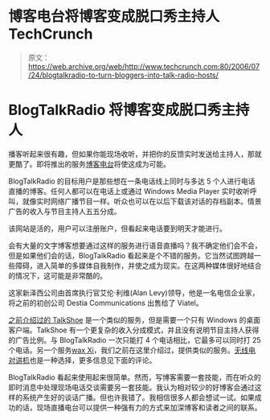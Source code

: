 # 博客电台将博客变成脱口秀主持人 TechCrunch

> 原文：<https://web.archive.org/web/http://www.techcrunch.com:80/2006/07/24/blogtalkradio-to-turn-bloggers-into-talk-radio-hosts/>

# BlogTalkRadio 将博客变成脱口秀主持人

播客听起来很有趣，但如果你能现场收听，并把你的反馈实时发送给主持人，那就更酷了。即将推出的服务[博客电台](https://web.archive.org/web/20221130063046/http://www.blogtalkradio.com/)将使这成为可能。

BlogTalkRadio 的目标用户是那些想在一条电话线上同时与多达 5 个人进行电话直播的博客。任何人都可以在电话上或通过 Windows Media Player 实时收听呼叫，就像实时网络广播节目一样。听众也可以在以后下载该对话的存档副本。情景广告的收入与节目主持人五五分成。

该网站是活的，用户可以注册账户，但看起来电话要到明天才能进行。

会有大量的文字博客想要通过这样的服务进行语音直播吗？我不确定他们会不会，但是如果他们会的话，BlogTalkRadio 看起来是个不错的服务。它当然试图跨越一些障碍，进入简单的多媒体自我制作，并使之成为现实。在这两种媒体很好地结合的情况下，这可能是非常酷的。

这家新泽西公司由首席执行官艾伦·利维(Alan Levy)领导，他是一名电信企业家，将之前的初创公司 Destia Communications 出售给了 Viatel。

[之前介绍过的 TalkShoe](https://web.archive.org/web/20221130063046/http://www.beta.techcrunch.com/2006/06/15/talkshoe-host-podcasts-by-phone-and-get-paid/) 是一个类似的服务，但是需要一个只有 Windows 的桌面客户端。TalkShoe 有一个更复杂的收入分成模式，并且没有说明节目主持人获得的广告比例。与 BlogTalkRadio 一次只能打 4 个电话相比，它最多可以同时打 25 个电话。另一个服务[wax Xi](https://web.archive.org/web/20221130063046/http://www.beta.techcrunch.com/2006/05/06/waxxi-is-a-new-kind-of-podcast/)，我们之前在这里介绍过，提供类似的服务。[无线电对讲机](https://web.archive.org/web/20221130063046/http://www.radiohandi.com/)也是一种选择，更多信息见下面的评论。

BlogTalkRadio 看起来使用起来很简单。然而，写博客需要一套技能，而在听众的即时消息中处理现场电话交谈需要另一套技能。我认为相对较少的好博客会通过这样的系统产生好的谈话广播。但也许我错了。我相信很多人都会想试一试。如果成功的话，现场直播电台可以提供一种强有力的方式来加深博客和读者之间的联系。